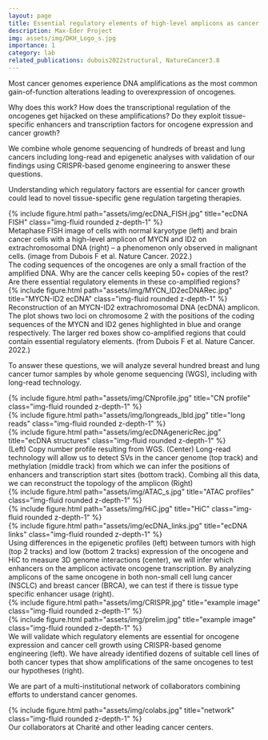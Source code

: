 ```yaml
---
layout: page
title: Essential regulatory elements of high-level amplicons as cancer type specific growth dependencies
description: Max-Eder Project 
img: assets/img/DKH_Logo_s.jpg
importance: 1
category: lab
related_publications: dubois2022structural, NatureCancer3.8
---
```


Most cancer genomes experience DNA amplifications as the most common gain-of-function alterations leading to overexpression of oncogenes. 

Why does this work? 
How does the transcriptional regulation of the oncogenes get hijacked on these amplifications? 
Do they exploit tissue-specific enhancers and transcription factors for oncogene expression and cancer growth? 

We combine whole genome sequencing of hundreds of breast and lung cancers including long-read and epigenetic analyses with validation of our findings using CRISPR-based genome engineering to answer these questions. 

Understanding which regulatory factors are essential for cancer growth could lead to novel tissue-specific gene regulation targeting therapies.

<div class="row">
    <div class="col-sm mt-3 mt-md-0">
        {% include figure.html path="assets/img/ecDNA_FISH.jpg" title="ecDNA FISH" class="img-fluid rounded z-depth-1" %}
    </div>
</div>
<div class="caption">
    Metaphase FISH image of cells with normal karyotype (left) and brain cancer cells with a high-level amplicon of MYCN and ID2 on extrachromosomal DNA (right) – a phenomenon only observed in malignant cells. (image from Dubois F et al. Nature Cancer. 2022.) 
</div>
The coding sequences of the oncogenes are only a small fraction of the amplified DNA. Why are the cancer cells keeping 50+ copies of the rest? Are there essential regulatory elements in these co-amplified regions?
<div class="row">
    <div class="col-sm mt-3 mt-md-0">
        {% include figure.html path="assets/img/MYCN_ID2ecDNARec.jpg" title="MYCN-ID2 ecDNA" class="img-fluid rounded z-depth-1" %}
    </div>
</div>
<div class="caption">
Reconstruction of an MYCN-ID2 extrachromosomal DNA (ecDNA) amplicon. The plot shows two loci on chromosome 2 with the positions of the coding sequences of the MYCN and ID2 genes highlighted in blue and orange respectively. The larger red boxes show co-amplified regions that could contain essential regulatory elements. (from Dubois F et al. Nature Cancer. 2022.) 
</div>

To answer these questions, we will analyze several hundred breast and lung cancer tumor samples by whole genome sequencing (WGS), including with long-read technology.

<div class="row">
    <div class="col-sm mt-3 mt-md-0">
        {% include figure.html path="assets/img/CNprofile.jpg" title="CN profile" class="img-fluid rounded z-depth-1" %}
    </div>
    <div class="col-sm mt-3 mt-md-0">
        {% include figure.html path="assets/img/longreads_lbld.jpg" title="long reads" class="img-fluid rounded z-depth-1" %}
    </div>
    <div class="col-sm mt-3 mt-md-0">
        {% include figure.html path="assets/img/ecDNAgenericRec.jpg" title="ecDNA structures" class="img-fluid rounded z-depth-1" %}
    </div>
</div>
<div class="caption">
    (Left) Copy number profile resulting from WGS. (Center) Long-read technology will allow us to detect SVs in the cancer genome (top track) and methylation (middle track) from which we can infer the positions of enhancers and transcription start sites (bottom track). Combing all this data, we can reconstruct the topology of the amplicon (Right)
</div>

<div class="row">
    <div class="col-sm mt-3 mt-md-0">
        {% include figure.html path="assets/img/ATAC_s.jpg" title="ATAC profiles" class="img-fluid rounded z-depth-1" %}
    </div>
    <div class="col-sm mt-3 mt-md-0">
        {% include figure.html path="assets/img/HiC.jpg" title="HiC" class="img-fluid rounded z-depth-1" %}
    </div>
    <div class="col-sm mt-3 mt-md-0">
        {% include figure.html path="assets/img/ecDNA_links.jpg" title="ecDNA links" class="img-fluid rounded z-depth-1" %}
    </div>
</div>
<div class="caption">
    Using differences in the epigenetic profiles (left) between tumors with high (top 2 tracks) and low (bottom 2 tracks) expression of the oncogene and HiC to measure 3D genome interactions (center), we will infer which enhancers on the amplicon activate oncogene transcription. By analyzing amplicons of the same oncogene in both non-small cell lung cancer (NSCLC) and breast cancer (BRCA), we can test if there is tissue type specific enhancer usage (right).
</div>

<div class="row justify-content-sm-center">
    <div class="col-sm-8 mt-3 mt-md-0">
        {% include figure.html path="assets/img/CRISPR.jpg" title="example image" class="img-fluid rounded z-depth-1" %}
    </div>
    <div class="col-sm-4 mt-3 mt-md-0">
        {% include figure.html path="assets/img/prelim.jpg" title="example image" class="img-fluid rounded z-depth-1" %}
    </div>
</div>
<div class="caption">
    We will validate which regulatory elements are essential for oncogene expression and cancer cell growth using CRISPR-based genome engineering (left). We have already identified dozens of suitable cell lines of both cancer types that show amplifications of the same oncogenes to test our hypotheses (right).
</div>

We are part of a multi-institutional network of collaborators combining efforts to understand cancer genomes.
<div class="row">
    <div class="col-sm mt-3 mt-md-0">
        {% include figure.html path="assets/img/colabs.jpg" title="network" class="img-fluid rounded z-depth-1" %}
    </div>
</div>
<div class="caption">
    Our collaborators at Charité and other leading cancer centers.   
</div>